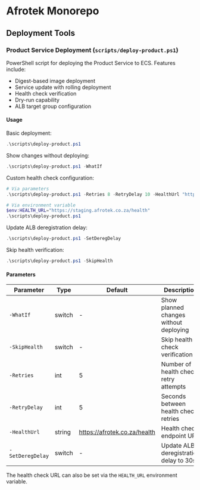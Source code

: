 # Afrotek Monorepo

## Deployment Tools

### Product Service Deployment (`scripts/deploy-product.ps1`)

PowerShell script for deploying the Product Service to ECS. Features include:

- Digest-based image deployment
- Service update with rolling deployment
- Health check verification
- Dry-run capability
- ALB target group configuration

#### Usage

Basic deployment:
```powershell
.\scripts\deploy-product.ps1
```

Show changes without deploying:
```powershell
.\scripts\deploy-product.ps1 -WhatIf
```

Custom health check configuration:
```powershell
# Via parameters
.\scripts\deploy-product.ps1 -Retries 8 -RetryDelay 10 -HealthUrl "https://staging.afrotek.co.za/health"

# Via environment variable
$env:HEALTH_URL="https://staging.afrotek.co.za/health"
.\scripts\deploy-product.ps1
```

Update ALB deregistration delay:
```powershell
.\scripts\deploy-product.ps1 -SetDeregDelay
```

Skip health verification:
```powershell
.\scripts\deploy-product.ps1 -SkipHealth
```

#### Parameters

| Parameter | Type | Default | Description |
|-----------|------|---------|-------------|
| `-WhatIf` | switch | - | Show planned changes without deploying |
| `-SkipHealth` | switch | - | Skip health check verification |
| `-Retries` | int | 5 | Number of health check retry attempts |
| `-RetryDelay` | int | 5 | Seconds between health check retries |
| `-HealthUrl` | string | https://afrotek.co.za/health | Health check endpoint URL |
| `-SetDeregDelay` | switch | - | Update ALB deregistration delay to 30s |

The health check URL can also be set via the `HEALTH_URL` environment variable.
